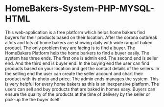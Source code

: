 # HomeBakers-System-PHP-MYSQL-HTML
This web-application is a free platform which helps home bakers find buyers for their products based on their location.
After the corona outbreak a lots and lots of home bakers are showing daily with wide rang of baked product. The only problem they are facing is to find a buyer. The HomeBakers Platform help the home barkers to find a buyer easily. The system has three ends. The first one is admin end. The second end is seller end. And the third end is buyer end. In the buying end the user can find products based on your location and get the contact details of the sellers. In the selling end the user can create the seller account and chart their product with its photo and price. The admin ends manages the system. This is very helpful for every home bakers as this is an inexpensive platform. The users can sell and buy products that are baked in homes easy. Buyers can ensure the quality of the products at the time of delivery by the seller or pick-up the the buyer itself.
